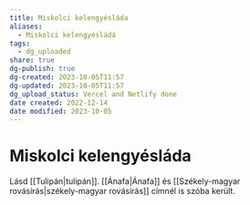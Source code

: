 ```yaml
---
title: Miskolci kelengyésláda
aliases:
  - Miskolci kelengyésládá
tags:
  - dg_uploaded
share: true
dg-publish: true
dg-created: 2023-10-05T11:57
dg-updated: 2023-10-05T11:57
dg_upload_status: Vercel and Netlify done
date created: 2022-12-14
date modified: 2023-10-05
---
```


# Miskolci kelengyésláda

Lásd [[Tulipán\|tulipán]]. [[Ánafa\|Ánafa]] és [[Székely-magyar rovásírás\|székely-magyar rovásírás]] címnél is szóba került.  